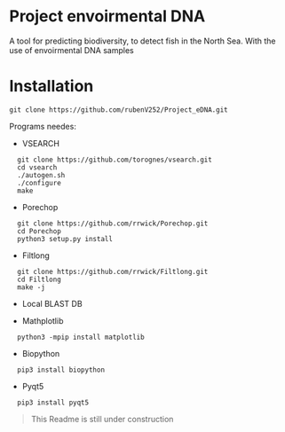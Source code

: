 # Project envoirmental DNA

A tool for predicting biodiversity, to detect fish in the North Sea. With the use of envoirmental DNA samples



# Installation 

```
git clone https://github.com/rubenV252/Project_eDNA.git
```

Programs needes:
- VSEARCH
```
  git clone https://github.com/torognes/vsearch.git
  cd vsearch
  ./autogen.sh
  ./configure
  make
 ```
- Porechop
```
  git clone https://github.com/rrwick/Porechop.git
  cd Porechop
  python3 setup.py install
```
- Filtlong
```
  git clone https://github.com/rrwick/Filtlong.git
  cd Filtlong
  make -j
```
- Local BLAST DB

- Mathplotlib
```
  python3 -mpip install matplotlib
  ```
- Biopython
```
  pip3 install biopython
  ```
- Pyqt5
```
  pip3 install pyqt5
```





>This Readme is still under construction
